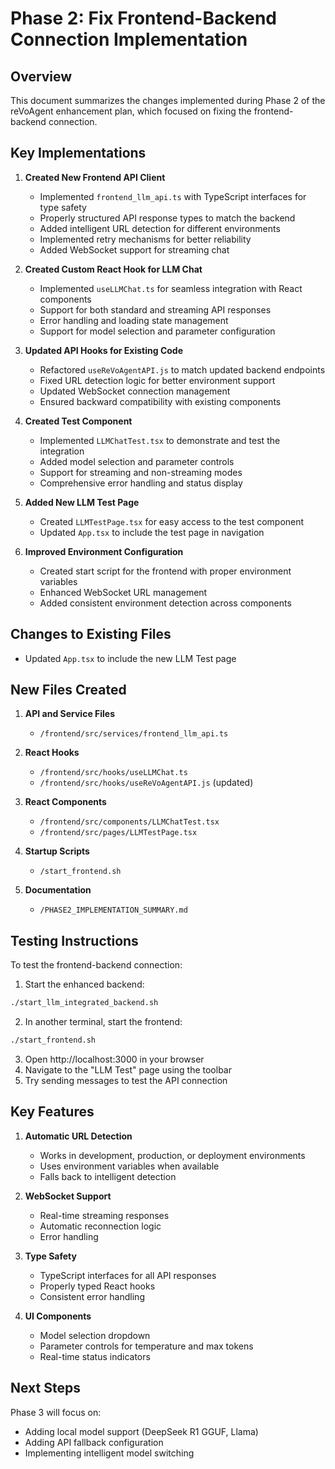 # Phase 2: Fix Frontend-Backend Connection Implementation

## Overview

This document summarizes the changes implemented during Phase 2 of the reVoAgent enhancement plan, which focused on fixing the frontend-backend connection.

## Key Implementations

1. **Created New Frontend API Client**
   - Implemented `frontend_llm_api.ts` with TypeScript interfaces for type safety
   - Properly structured API response types to match the backend
   - Added intelligent URL detection for different environments
   - Implemented retry mechanisms for better reliability
   - Added WebSocket support for streaming chat

2. **Created Custom React Hook for LLM Chat**
   - Implemented `useLLMChat.ts` for seamless integration with React components
   - Support for both standard and streaming API responses
   - Error handling and loading state management
   - Support for model selection and parameter configuration

3. **Updated API Hooks for Existing Code**
   - Refactored `useReVoAgentAPI.js` to match updated backend endpoints
   - Fixed URL detection logic for better environment support
   - Updated WebSocket connection management
   - Ensured backward compatibility with existing components

4. **Created Test Component**
   - Implemented `LLMChatTest.tsx` to demonstrate and test the integration
   - Added model selection and parameter controls
   - Support for streaming and non-streaming modes
   - Comprehensive error handling and status display

5. **Added New LLM Test Page**
   - Created `LLMTestPage.tsx` for easy access to the test component
   - Updated `App.tsx` to include the test page in navigation

6. **Improved Environment Configuration**
   - Created start script for the frontend with proper environment variables
   - Enhanced WebSocket URL management
   - Added consistent environment detection across components

## Changes to Existing Files

- Updated `App.tsx` to include the new LLM Test page

## New Files Created

1. **API and Service Files**
   - `/frontend/src/services/frontend_llm_api.ts`

2. **React Hooks**
   - `/frontend/src/hooks/useLLMChat.ts`
   - `/frontend/src/hooks/useReVoAgentAPI.js` (updated)

3. **React Components**
   - `/frontend/src/components/LLMChatTest.tsx`
   - `/frontend/src/pages/LLMTestPage.tsx`

4. **Startup Scripts**
   - `/start_frontend.sh`

5. **Documentation**
   - `/PHASE2_IMPLEMENTATION_SUMMARY.md`

## Testing Instructions

To test the frontend-backend connection:

1. Start the enhanced backend:
```bash
./start_llm_integrated_backend.sh
```

2. In another terminal, start the frontend:
```bash
./start_frontend.sh
```

3. Open http://localhost:3000 in your browser
4. Navigate to the "LLM Test" page using the toolbar
5. Try sending messages to test the API connection

## Key Features

1. **Automatic URL Detection**
   - Works in development, production, or deployment environments
   - Uses environment variables when available
   - Falls back to intelligent detection

2. **WebSocket Support**
   - Real-time streaming responses
   - Automatic reconnection logic
   - Error handling

3. **Type Safety**
   - TypeScript interfaces for all API responses
   - Properly typed React hooks
   - Consistent error handling

4. **UI Components**
   - Model selection dropdown
   - Parameter controls for temperature and max tokens
   - Real-time status indicators

## Next Steps

Phase 3 will focus on:
- Adding local model support (DeepSeek R1 GGUF, Llama)
- Adding API fallback configuration
- Implementing intelligent model switching